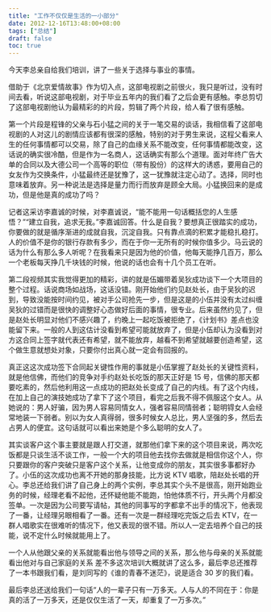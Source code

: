```yaml
---
title: "工作不仅仅是生活的一小部分"
date: 2012-12-16T13:48:00+08:00
tags: ["总结"] 
draft: false
toc: true
---
```


今天李总亲自给我们培训，讲了一些关于选择与事业的事情。

借助于《北京爱情故事》作为切入点，这部电视剧之前很火，我只是听过，没有时间去看，听说这部电视剧，对于毕业五年内的我们看了之后会更有感触。李总剪切了这部电视剧他认为最精彩的的片段，剪辑了两个片段，给人看了很有感触。

第一个片段是程锋的父亲与石小猛之间的关于一笔交易的谈话，我相信看了这部电视剧的人对这儿的剧情应该都有很深的感触，特别的对于男生来说，这程父看来人生的任何事情都可以交易，除了自己的血缘关系不能改变，任何事情都能改变，这话说的确实很冷酷，但是作为一名商人，这话确实有那么个道理。面对年终广告大单的合同以及大德公司一个高等的职位（带有股份）的这样大的诱惑，要用自己的女友作为交换条件，小猛最终还是犹豫了，这一犹豫就注定心动了。选择，同时也意味着放弃。另一种说法是选择是量力而行而放弃是顾全大局。小猛换回来的是成功，但是他是真的成功了吗？

记者这采访李嘉诚的时候，对李嘉诚说，“能不能用一句话概括您的人生感悟？”“建立自我，追求无我。”李嘉诚回答。什么是自我？要想真正很踏实的成功，你要做的就是循序渐进的成就自我，沉淀自我。只有靠点滴的积累才能稳扎稳打。人的价值不是你的银行存款有多少，而在于你一无所有的时候你值多少。马云说的话为什么有那么多人听呢？在我看来只是因为他的价值，他每天能挣几百万，那么一个老板每天挣几千块钱的时候，他说的话也会有十几个员工在听。

第二段视频其实我觉得更加的精彩，讲的就是伍媚带着吴狄成功谈下一个大项目的整个过程。话说商场如战场，这话没错。刚开始他们约见赵处长，由于吴狄的迟到，导致没能按时间约见，被对手公司抢先一步，但是这是的小伍并没有太过纠缠吴狄的过错而是很快的调整好心态做好后面的事情，很专业。后来虽然约见了，但是赵处长明显对他们不感兴趣了，约晚上一起吃饭被拒绝了，《计划书》差点也没能留下来。一般的人到这估计没看到希望可能就放弃了，但是小伍却认为没看到对方这合同上签字就代表还有希望，就不能放弃，越看不到希望就越要创造希望，这个做生意就想处对象，只要你付出真心就一定会有回报的。

真正这这次成功签下合同起关键性作用的事就是小伍掌握了赵处长的关键性资料，就是他信佛，而他们的竞争对手约赵处长吃饭的那天正好是 15 号，信佛的那天都要吃素的，然后他利用这一点成功的把赵处长变成了自己的内线。有了这个内线，在加上自己的演技她成功了拿下了这个项目，看完之后我不得不佩服这个女人。从她说的：男人好骗，因为男人容易同情女人，强者容易同情弱者；聪明锝女人会经常地装一下弱者。别以为女人真得弱，很多时候女人总比，男人坚强的多，然后去占男人的便宜。这句话就可以看出来她是个多么聪明的女人了。

其实谈客户这个事主要就是跟人打交道，就那他们拿下来的这个项目来说，两次吃饭都是只谈生活不谈工作，一般一个大的项目他去找你去做就是相信你这个人，你只要跟你的客户突破只是客户这个关系，让他变成你的朋友，其实很多事都好办了。小伍的这次成功也离不开她的那身技能，比方说 KTV 唱歌，陪赵处长唱的开心。李总还给我们讲了自己身上的两个实例，李总其实个头不是很高，刚开始跑业务的时候，经理老看不起他，还怀疑他能不能跑，怕他体质不行，开头两个月都没签单。一次是因为公司要写请帖，其他的同事写的字都拿不出手的情况下，他表现了一番，让经理另眼相看了一番。还有一次是一群经理吃完饭之后去 KTV，在一群人唱歌实在很难听的情况下，他又表现的很不错。所以人一定去培养个自己的技能，说不定什么时候就能用上了。

一个人从他跟父亲的关系就能看出他与领导之间的关系，那么他与母亲的关系就能看出他对与自己家庭的关系 差不多这次培训大概就讲了这么多，最后李总还推荐了一本书跟我们看，是刘同写的《谁的青春不迷茫》，说是适合 30 岁的我们看。

最后李总还送给我们一句话“人的一辈子只有一万多天。人与人的不同在于：你是真的活了一万多天，还是仅仅生活了一天，却重复了一万多次。”